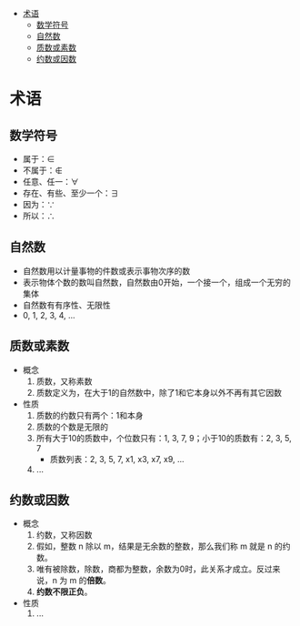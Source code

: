 <!-- TOC -->

- [术语](#术语)
    - [数学符号](#数学符号)
    - [自然数](#自然数)
    - [质数或素数](#质数或素数)
    - [约数或因数](#约数或因数)

<!-- /TOC -->

# 术语

## 数学符号

- 属于：∈
- 不属于：∉
- 任意、任一：∀
- 存在、有些、至少一个：∃
- 因为：∵
- 所以：∴

## 自然数

- 自然数用以计量事物的件数或表示事物次序的数
- 表示物体个数的数叫自然数，自然数由0开始，一个接一个，组成一个无穷的集体
- 自然数有有序性、无限性
- 0, 1, 2, 3, 4, ...

## 质数或素数

- 概念
    1. 质数，又称素数
    2. 质数定义为，在大于1的自然数中，除了1和它本身以外不再有其它因数
- 性质
    1. 质数的约数只有两个：1和本身
    2. 质数的个数是无限的
    3. 所有大于10的质数中，个位数只有：1, 3, 7, 9；小于10的质数有：2, 3, 5, 7
        - 质数列表：2, 3, 5,  7, x1, x3, x7, x9, ...
    4. ...

## 约数或因数

- 概念
    1. 约数，又称因数
    2. 假如，整数 n 除以 m，结果是无余数的整数，那么我们称 m 就是 n 的约数。
    3. 唯有被除数，除数，商都为整数，余数为0时，此关系才成立。反过来说，n 为 m 的**倍数**。
    4. **约数不限正负**。
- 性质
    1. ...



